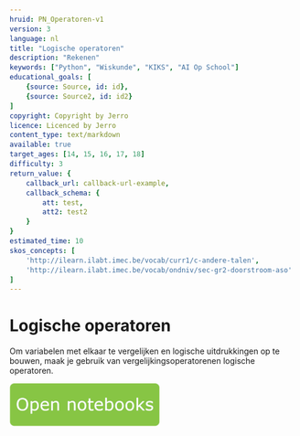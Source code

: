 ```yaml
---
hruid: PN_Operatoren-v1
version: 3
language: nl
title: "Logische operatoren"
description: "Rekenen"
keywords: ["Python", "Wiskunde", "KIKS", "AI Op School"]
educational_goals: [
    {source: Source, id: id}, 
    {source: Source2, id: id2}
]
copyright: Copyright by Jerro
licence: Licenced by Jerro
content_type: text/markdown
available: true
target_ages: [14, 15, 16, 17, 18]
difficulty: 3
return_value: {
    callback_url: callback-url-example,
    callback_schema: {
        att: test,
        att2: test2
    }
}
estimated_time: 10
skos_concepts: [
    'http://ilearn.ilabt.imec.be/vocab/curr1/c-andere-talen', 
    'http://ilearn.ilabt.imec.be/vocab/ondniv/sec-gr2-doorstroom-aso'
]
---
```


# Logische operatoren
Om variabelen met elkaar te vergelijken en logische uitdrukkingen op te bouwen, maak je gebruik van vergelijkingsoperatorenen logische operatoren.

[![](embed/Knop.png "Knop")](https://kiks.ilabt.imec.be/jupyterhub/?id=1020 "Notebooks Rekenen")

